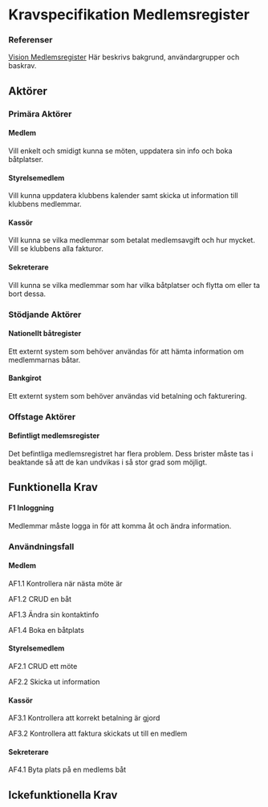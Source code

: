 # Kravspecifikation Medlemsregister
### Referenser
[Vision Medlemsregister](vision.md#vision-medlemsregister)
Här beskrivs bakgrund, användargrupper och baskrav.

## Aktörer
### Primära Aktörer
#### Medlem
Vill enkelt och smidigt kunna se möten, uppdatera sin info och boka båtplatser.

#### Styrelsemedlem
Vill kunna uppdatera klubbens kalender samt skicka ut information till klubbens medlemmar.

#### Kassör
Vill kunna se vilka medlemmar som betalat medlemsavgift och hur mycket. Vill se klubbens alla fakturor.

#### Sekreterare
Vill kunna se vilka medlemmar som har vilka båtplatser och flytta om eller ta bort dessa.

### Stödjande Aktörer
#### Nationellt båtregister
Ett externt system som behöver användas för att hämta information om medlemmarnas båtar.

#### Bankgirot
Ett externt system som behöver användas vid betalning och fakturering.

### Offstage Aktörer
#### Befintligt medlemsregister
Det befintliga medlemsregistret har flera problem. Dess brister måste tas i beaktande så att de kan undvikas i så stor grad som möjligt.

## Funktionella Krav
#### F1 Inloggning
Medlemmar måste logga in för att komma åt och ändra information.

### Användningsfall

#### Medlem
AF1.1 Kontrollera när nästa möte är

AF1.2 CRUD en båt

AF1.3 Ändra sin kontaktinfo

AF1.4 Boka en båtplats


#### Styrelsemedlem
AF2.1 CRUD ett möte

AF2.2 Skicka ut information


#### Kassör
AF3.1 Kontrollera att korrekt betalning är gjord

AF3.2 Kontrollera att faktura skickats ut till en medlem


#### Sekreterare
AF4.1 Byta plats på en medlems båt


## Ickefunktionella Krav